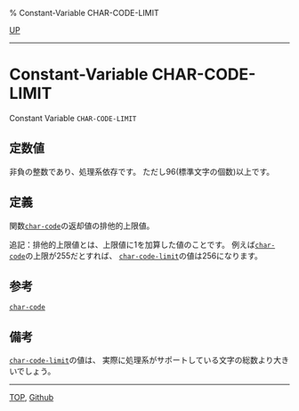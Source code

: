 % Constant-Variable CHAR-CODE-LIMIT

[UP](13.2.html)  

---

# Constant-Variable **CHAR-CODE-LIMIT**


Constant Variable `CHAR-CODE-LIMIT`


## 定数値

非負の整数であり、処理系依存です。
ただし96(標準文字の個数)以上です。


## 定義

関数[`char-code`](13.2.char-code.html)の返却値の排他的上限値。

追記：排他的上限値とは、上限値に1を加算した値のことです。
例えば[`char-code`](13.2.char-code.html)の上限が255だとすれば、
[`char-code-limit`](13.2.char-code-limit.html)の値は256になります。


## 参考

[`char-code`](13.2.char-code.html)


## 備考

[`char-code-limit`](13.2.char-code-limit.html)の値は、
実際に処理系がサポートしている文字の総数より大きいでしょう。


---
[TOP](index.html),  [Github](https://github.com/nptcl/npt-japanese)

